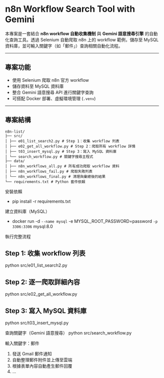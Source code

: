 # n8n Workflow Search Tool with Gemini

本專案是一套結合 **n8n workflow 自動收集機制** 與 **Gemini 語意搜尋引擎** 的自動化查詢工具。透過 Selenium 自動爬取 n8n 上的 workflow 範例，儲存至 MySQL 資料庫，並可輸入關鍵字（如「郵件」）查詢相關自動化流程。

---

## 專案功能

- 使用 Selenium 爬取 n8n 官方 workflow
- 儲存資料至 MySQL 資料庫
- 整合 Gemini 語意搜尋 API 進行關鍵字查詢
- 可搭配 Docker 部署、虛擬環境管理 (`.venv`)

---

## 專案結構

    n8n-list/
    ├── src/
    │ ├── e01_list_search2.py # Step 1：收集 workflow 列表
    │ ├── e02_get_all_workflow.py # Step 2：爬取所有 workflow 詳情
    │ ├── t03_insert_mysql.py # Step 3：寫入 MySQL 資料庫
    │ └── search_workflow.py # 關鍵字搜尋主程式
    ├── data/
    │ ├── n8n_workflows_all.py # 所有成功爬取 workflow 資料
    │ ├── n8n_workflows_fail.py # 爬取失敗列表
    │ └── n8n_workflows_final.py # 清理與彙總後的結果
    └── requirements.txt # Python 套件依賴

安裝依賴
- pip install -r requirements.txt

建立資料庫（MySQL）
- docker run -d `
    --name mysql `
    -e MYSQL_ROOT_PASSWORD=password `
    -p 3306:3306 `
    mysql:8.0

執行完整流程
## Step 1: 收集 workflow 列表
python src/e01_list_search2.py

## Step 2: 逐一爬取詳細內容
python src/e02_get_all_workflow.py

## Step 3: 寫入 MySQL 資料庫
python src/t03_insert_mysql.py

查詢關鍵字（Gemini 語意搜尋）
python src/search_workflow.py

輸入關鍵字：郵件
1. 發送 Gmail 郵件通知
2. 自動整理郵件附件並上傳至雲端
3. 根據表單內容自動產生郵件回覆
4. ...


